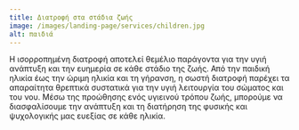 ```yaml
---
title: Διατροφή στα στάδια ζωής
image: /images/landing-page/services/children.jpg
alt: παιδιά
---
```


Η ισορροπημένη διατροφή αποτελεί θεμέλιο παράγοντα για την υγιή ανάπτυξη και την ευημερία σε κάθε στάδιο της ζωής. Από την παιδική ηλικία έως την ώριμη ηλικία και τη γήρανση, η σωστή διατροφή παρέχει τα απαραίτητα θρεπτικά συστατικά για την υγιή λειτουργία του σώματος και του νου. Μέσω της προώθησης ενός υγιεινού τρόπου ζωής, μπορούμε να διασφαλίσουμε την ανάπτυξη και τη διατήρηση της φυσικής και ψυχολογικής μας ευεξίας σε κάθε ηλικία.
